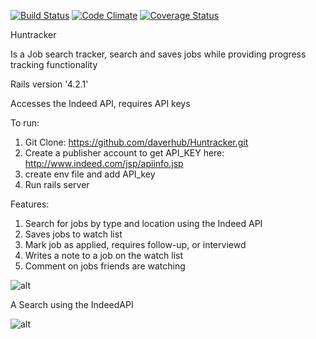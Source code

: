 [![Build Status](https://travis-ci.org/daverhub/Huntracker.svg?branch=master)](https://travis-ci.org/daverhub/Huntracker) [![Code Climate](https://codeclimate.com/github/daverhub/Huntracker/badges/gpa.svg)](https://codeclimate.com/github/daverhub/Huntracker) [![Coverage Status](https://coveralls.io/repos/daverhub/Huntracker/badge.svg?branch=master)](https://coveralls.io/r/daverhub/Huntracker?branch=master)

Huntracker

Is a Job search tracker, search and saves jobs while providing progress tracking functionality

Rails version '4.2.1'

Accesses the Indeed API, requires API keys

To run:

1. Git Clone: https://github.com/daverhub/Huntracker.git
2. Create a publisher account to get API_KEY here:
    http://www.indeed.com/jsp/apiinfo.jsp
3. create env file and add API_key
4. Run rails server

Features:

1. Search for jobs by type and location using the Indeed API
2. Saves jobs to watch list
3. Mark job as applied, requires follow-up, or interviewd
4. Writes a note to a job on the watch list
5. Comment on jobs friends are watching

![alt](http://i.imgur.com/oBWe09J.png)

A Search using the IndeedAPI

![alt](http://i.imgur.com/TdXjUqV.png)
